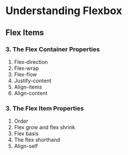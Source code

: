 # Understanding Flexbox

## Flex Items
### 3. The Flex Container Properties
1. Flex-direction
2. Flex-wrap
3. Flex-flow
4. Justify-content
5. Align-items
6. Align-content

### 3. The Flex Item Properties
1. Order
2. Flex grow and flex shrink
3. Flex basis
4. The flex shorthand
5. Align-self
